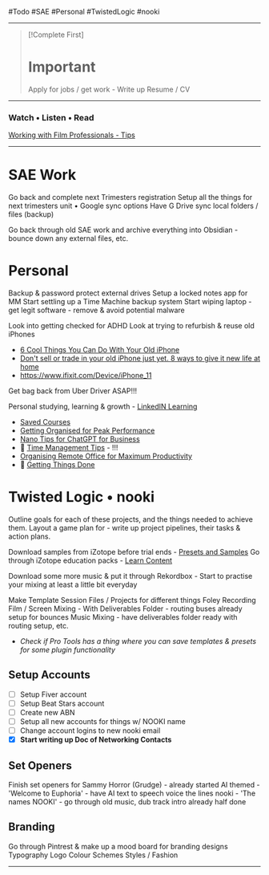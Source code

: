 #Todo #SAE #Personal #TwistedLogic #nooki
- - -
> [!Complete First]
> # Important
> Apply for jobs / get work - Write up Resume / CV

- - -
### Watch • Listen • Read
[Working with Film Professionals - Tips](https://www.youtube.com/watch?v=iqydkxhjN88&feature=share)

- - - 
# SAE Work
Go back and complete next Trimesters registration
	Setup all the things for next trimesters unit
	• Google sync options
		Have G Drive sync local folders / files (backup)

Go back through old SAE work and archive everything into Obsidian - bounce down any external files, etc.

# Personal
Backup & password protect external drives
Setup a locked notes app for MM
Start settling up a Time Machine backup system
	Start wiping laptop - get legit software - remove & avoid potential malware

Look into getting checked for ADHD
Look at trying to refurbish & reuse old iPhones 
- [6 Cool Things You Can Do With Your Old iPhone](https://www.makeuseof.com/cool-things-to-do-with-old-iphone/)
- [Don't sell or trade in your old iPhone just yet. 8 ways to give it new life at home](https://www.cnet.com/tech/mobile/dont-sell-or-trade-in-your-old-iphone-just-yet-8-ways-to-give-it-new-life-at-home/)
- https://www.ifixit.com/Device/iPhone_11

Get bag back from Uber Driver ASAP!!!

Personal studying, learning & growth - [LinkedIN Learning](https://www.linkedin.com/learning/?u=76178842)
- [Saved Courses](https://www.linkedin.com/learning/me/my-library/saved?u=76178842)
- [Getting Organised for Peak Performance](https://www.linkedin.com/learning/getting-organized-for-peak-performance/time-is-money?autoplay=true&u=76178842)
- [Nano Tips for ChatGPT for Business](https://www.linkedin.com/learning/nano-tips-for-using-chatgpt-for-business-with-rachel-woods/understanding-generative-ai?autoplay=true&u=76178842)
- 📌  [Time Management Tips](https://www.linkedin.com/learning/time-management-tips/welcome?autoplay=true&u=76178842) - !!! 
- [Organising Remote Office for Maximum Productivity](https://www.linkedin.com/learning/organizing-your-remote-office-for-maximum-productivity/welcome-to-organizing-your-remote-office-for-maximum-productivity?autoplay=true&u=76178842)
- 📌  [Getting Things Done](https://www.linkedin.com/learning/getting-things-done/benefits-of-getting-things-done?autoplay=true&u=76178842)

# Twisted Logic • nooki
Outline goals for each of these projects, and the things needed to achieve them.
Layout a game plan for - write up project pipelines, their tasks & action plans.

Download samples from iZotope before trial ends - [Presets and Samples](https://www.izotope.com/en/control-room/presets-and-samples.html#samples)
Go through iZotope education packs - [Learn Content](https://www.izotope.com/en/control-room/learn-content.html)

Download some more music & put it through Rekordbox - Start to practise your mixing at least a little bit everyday

Make Template Session Files / Projects for different things 
	Foley Recording
	Film / Screen Mixing
		- With Deliverables Folder - routing buses already setup for bounces
	Music Mixing 
		- have deliverables folder ready with routing setup, etc.

- *Check if Pro Tools has a thing where you can save templates & presets for some plugin functionality*

## Setup Accounts
- [ ] Setup Fiver account 
- [ ] Setup Beat Stars account 
- [ ] Create new ABN
- [ ] Setup all new accounts for things w/ NOOKI name
- [ ] Change account logins to new nooki email
- [x] **Start writing up Doc of Networking Contacts**

## Set Openers
Finish set openers for Sammy 
	Horror (Grudge) - already started
	AI themed - 'Welcome to Euphoria' - have AI text to speech voice the lines
	nooki - 'The names NOOKI' - go through old music, dub track intro already half done

## Branding
Go through Pintrest & make up a mood board for branding designs
	Typography
	Logo
	Colour Schemes
	Styles / Fashion


- - - 

